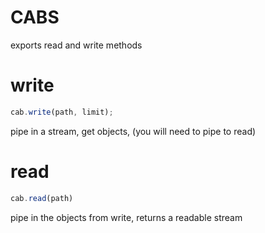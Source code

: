 CABS
====

exports read and write methods

write
====

```javascript
cab.write(path, limit);
```

pipe in a stream, get objects, (you will need to pipe to read)

read
====

```javascript
cab.read(path)
```

pipe in the objects from write, returns a readable stream